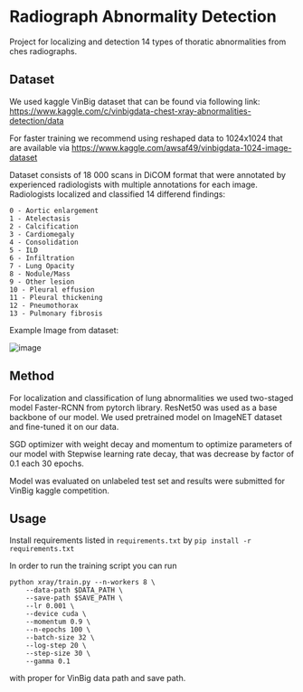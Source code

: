 # Radiograph Abnormality Detection

Project for localizing and detection 14 types of thoratic abnormalities from ches radiographs.

## Dataset
We used kaggle VinBig dataset that can be found via following link: https://www.kaggle.com/c/vinbigdata-chest-xray-abnormalities-detection/data

For faster training we recommend using reshaped data to 1024x1024 that are available via https://www.kaggle.com/awsaf49/vinbigdata-1024-image-dataset

Dataset consists of 18 000 scans in DiCOM format that were annotated by experienced radiologists with multiple annotations for each image. Radiologists localized and classified 14 differend findings:

```
0 - Aortic enlargement
1 - Atelectasis
2 - Calcification
3 - Cardiomegaly
4 - Consolidation
5 - ILD
6 - Infiltration
7 - Lung Opacity
8 - Nodule/Mass
9 - Other lesion
10 - Pleural effusion
11 - Pleural thickening
12 - Pneumothorax
13 - Pulmonary fibrosis
```
Example Image from dataset:

![image](https://user-images.githubusercontent.com/35899621/125815413-0dcbf0b2-8562-46b1-9d4f-34350effb2f1.png)

## Method
For localization and classification of lung abnormalities we used two-staged model Faster-RCNN from pytorch library. ResNet50 was used as a base backbone of our model. We used pretrained model on ImageNET dataset and fine-tuned it on our data.

SGD optimizer with weight decay and momentum to optimize parameters of our model with Stepwise learning rate decay, that was decrease by factor of 0.1 each 30 epochs.  

Model was evaluated on unlabeled test set and results were submitted for VinBig kaggle competition. 

## Usage
Install requirements listed in `requirements.txt` by `pip install -r requirements.txt`

In order to run the training script you can run 

```
python xray/train.py --n-workers 8 \
    --data-path $DATA_PATH \
    --save-path $SAVE_PATH \
    --lr 0.001 \
    --device cuda \
    --momentum 0.9 \ 
    --n-epochs 100 \
    --batch-size 32 \
    --log-step 20 \
    --step-size 30 \
    --gamma 0.1
```

with proper for VinBig data path and save path.









